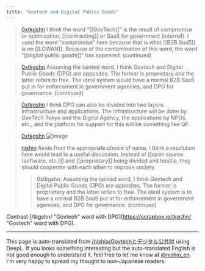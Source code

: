 ```yaml
---
title: "Govtech and Digital Public Goods"
---
```


> [0xtkgshn](https://x.com/0xtkgshn/status/1817408871608021230) I think the word "[[GovTech]]" is the result of compromise or optimization, [[contracting]] or SaaS for government (internal). I used the word "compromise" here because that is what [[B2B SaaS]] is on [[LGWAN]]. Because of the contamination of this word, the word "[[digital public goods]]" has appeared. (continued)

> [0xtkgshn](https://x.com/0xtkgshn/status/1817408874150052338) Assuming the tainted word, I think Govtech and Digital Public Goods (DPG) are opposites. The former is proprietary and the latter refers to free. The ideal system would have a normal B2B SaaS put in for enforcement in government agencies, and DPG for governance. (continued)

> [0xtkgshn](https://x.com/0xtkgshn/status/1817408875542569410) I think DPG can also be divided into two layers. Infrastructure and applications. The infrastructure will be done by GovTech Tokyo and the Digital Agency, the applications by NPOs, etc., and the platform for support for this will be something like QF.

> [0xtkgshn](https://x.com/0xtkgshn/status/1818225434330579037)
>  ![image](https://gyazo.com/32435343ab6ba8541fedb66871784895/thumb/1000)

> [nishio](https://x.com/nishio/status/1818288377084420513) Aside from the appropriate choice of name, I think a resolution here would lead to a useful discussion. Instead of [[open source (software, etc.)]] and [[proprietary]] being divided and hostile, they should cooperate with each other to improve society.
>  >0xtkgshn: Assuming the tainted word, I think Govtech and Digital Public Goods (DPG) are opposites. The former is proprietary and the latter refers to free. The ideal system is to have a normal B2B SaaS put in for enforcement in government agencies, and DPG for governance. (continued)

Contrast [/tkgshn/ "Govtech" word with DPG](https://scrapbox.io/tkgshn/ "Govtech" word with DPG).

---
This page is auto-translated from [/nishio/Govtechとデジタル公共財](https://scrapbox.io/nishio/Govtechとデジタル公共財) using DeepL. If you looks something interesting but the auto-translated English is not good enough to understand it, feel free to let me know at [@nishio_en](https://twitter.com/nishio_en). I'm very happy to spread my thought to non-Japanese readers.